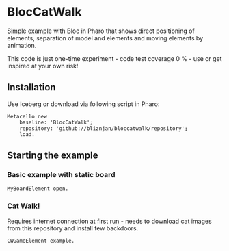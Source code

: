 # BlocCatWalk
Simple example with Bloc in Pharo that shows direct positioning of elements, separation of model and elements and moving elements by animation.

This code is just one-time experiment - code test coverage 0 % - use or get inspired at your own risk!

## Installation
Use Iceberg or download via following script in Pharo:

```
Metacello new
    baseline: 'BlocCatWalk';
    repository: 'github://bliznjan/bloccatwalk/repository';
    load.
```
## Starting the example

### Basic example with static board

```
MyBoardElement open.
```
### Cat Walk!

Requires internet connection at first run - needs to download cat images from this repository and install few backdoors.

```
CWGameElement example.
```
